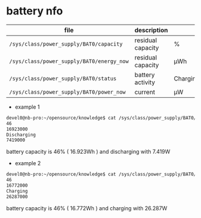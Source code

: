 # battery nfo

| file                                      | description       | mu                   |
| ----------------------------------------- | ----------------- | -------------------- |
| `/sys/class/power_supply/BAT0/capacity`   | residual capacity | %                    |
| `/sys/class/power_supply/BAT0/energy_now` | residual capacity | μWh                  |
| `/sys/class/power_supply/BAT0/status`     | battery activity  | Charging,Discharging |
| `/sys/class/power_supply/BAT0/power_now`  | current           | μW                   |

- example 1

```sh
devel0@nb-pro:~/opensource/knowledge$ cat /sys/class/power_supply/BAT0/{capacity,energy_now,status,power_now}
46
16923000
Discharging
7419000
```

battery capacity is 46% ( 16.923Wh ) and discharging with 7.419W

- example 2

```sh
devel0@nb-pro:~/opensource/knowledge$ cat /sys/class/power_supply/BAT0/{capacity,energy_now,status,power_now}
46
16772000
Charging
26287000
```

battery capacity is 46% ( 16.772Wh ) and charging with 26.287W
